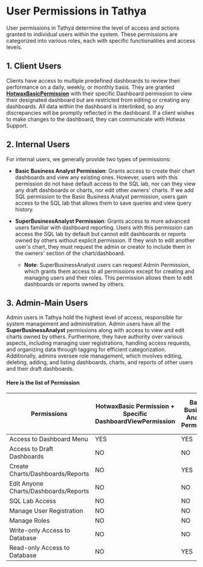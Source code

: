 # User Permissions in Tathya

User permissions in Tathya determine the level of access and actions granted to individual users within the system. These permissions are categorized into various roles, each with specific functionalities and access levels.

## 1. Client Users

Clients have access to multiple predefined dashboards to review their performance on a daily, weekly, or monthly basis. They are granted [**HotwaxBasicPermission**](./#Here-is-the-list-of-Permission) with their specific Dashboard permission to view their designated dashboard but are restricted from editing or creating any dashboards. All data within the dashboard is interlinked, so any discrepancies will be promptly reflected in the dashboard. If a client wishes to make changes to the dashboard, they can communicate with Hotwax Support.

## 2. Internal Users

For internal users, we generally provide two types of permissions:

- **Basic Business Analyst Permission**: Grants access to create their chart dashboards and view any existing ones. However, users with this permission do not have default access to the SQL lab, nor can they view any draft dashboards or charts, nor edit other owners' charts. If we add SQL permission to the Basic Business Analyst permission, users gain access to the SQL lab that allows them to save queries and view query history.

- **SuperBusinessAnalyst Permission**: Grants access to more advanced users familiar with dashboard reporting. Users with this permission can access the SQL lab by default but cannot edit dashboards or reports owned by others without explicit permission. If they wish to edit another user's chart, they must request the admin or creator to include them in the owners' section of the chart/dashboard.

    - **Note**: SuperBusinessAnalyst users can request Admin Permission, which grants them access to all permissions except for creating and managing users and their roles. This permission allows them to edit dashboards or reports owned by others.

## 3. Admin-Main Users

Admin users in Tathya hold the highest level of access, responsible for system management and administration. Admin users have all the **SuperBusinessAnalyst** permissions along with access to view and edit charts owned by others. Furthermore, they have authority over various aspects, including managing user registrations, handling access requests, and organizing data through tagging for efficient categorization. Additionally, admins oversee role management, which involves editing, deleting, adding, and listing dashboards, charts, and reports of other users and their draft dashboards.

#### Here is the list of Permission

| Permissions                  | HotwaxBasic Permission + Specific DashboardViewPermission | Basic Business Analyst Permission | Super Business Analyst Permission | Super Business Analyst Permission + Admin | Admin-Main+Admin |
|------------------------------|-------------------------|----------------------------------|-----------------------------------|-----------------------------------------|-------------------|
| Access to Dashboard Menu     | YES                     | YES                              | YES                               | YES                                     | YES               |
| Access to Draft Dashboards   | NO                      | NO                               | NO                             | YES                                     | YES               |
| Create Charts/Dashboards/Reports | NO                  | YES                              | YES                               | YES                                     | YES               |
| Edit Anyone Charts/Dashboards/Reports | NO              | NO                             | NO                              | YES                                     | YES               |
| SQL Lab Access               | NO                      | NO                               | YES                               | YES                                     | YES               |
| Manage User Registration     | NO                      | NO                               | NO                                | NO                                     | YES               |
| Manage Roles                 | NO                      | NO                               | NO                                | NO                                   | YES               |
| Write-only Access to Database| NO                      | NO                              | YES                               | YES                                     | YES               |
| Read-only Access to Database | NO                     | YES                              | YES                               | YES                                     | YES               |
